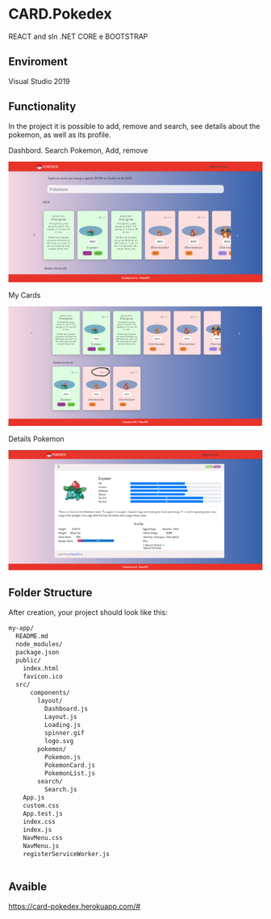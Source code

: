 # CARD.Pokedex
REACT and sln .NET CORE e BOOTSTRAP

## Enviroment

Visual Studio 2019

## Functionality

In the project it is possible to add, remove and search, see details about the pokemon, as well as its profile.


Dashbord. Search Pokemon, Add, remove

![Screenshot](dashboard.png)

My Cards

![Screenshot](my.png)

Details Pokemon

![Screenshot](details.png)

## Folder Structure

After creation, your project should look like this:

```
my-app/
  README.md
  node_modules/
  package.json
  public/
    index.html
    favicon.ico
  src/
      components/
        layout/
          Dashboard.js
          Layout.js
          Loading.js
          spinner.gif
          logo.svg
        pokemon/
          Pokemon.js
          PokemonCard.js
          PokemonList.js
        search/
          Search.js        
    App.js
    custom.css 
    App.test.js
    index.css
    index.js
    NavMenu.css
    NavMenu.js
    registerServiceWorker.js
    
```
## Avaible

https://card-pokedex.herokuapp.com/#
